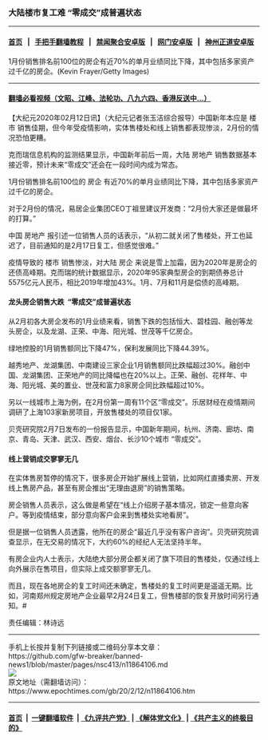 ### 大陆楼市复工难 “零成交”成普遍状态
------------------------

#### [首页](https://github.com/gfw-breaker/banned-news1/blob/master/README.md) &nbsp;&nbsp;|&nbsp;&nbsp; [手把手翻墙教程](https://github.com/gfw-breaker/guides/wiki) &nbsp;&nbsp;|&nbsp;&nbsp; [禁闻聚合安卓版](https://github.com/gfw-breaker/bn-android) &nbsp;&nbsp;|&nbsp;&nbsp; [网门安卓版](https://github.com/oGate2/oGate) &nbsp;&nbsp;|&nbsp;&nbsp; [神州正道安卓版](https://github.com/SzzdOgate/update) 



<div><img alt="" class="aligncenter wp-post-image" src="https://i.epochtimes.com/assets/uploads/2020/02/GettyImages-1199359483-600x400.jpg"/>
<div class="red16 caption">
 1月份销售排名前100位的房企有近70%的单月业绩同比下降，其中包括多家资产过千亿的房企。(Kevin Frayer/Getty Images)
</div>
</div><hr/>

#### [翻墙必看视频（文昭、江峰、法轮功、八九六四、香港反送中...）](https://github.com/gfw-breaker/banned-news1/blob/master/pages/link3.md)

<div><p>
 【大纪元2020年02月12日讯】（大纪元记者张玉洁综合报导）中国新年本应是
 <ok href="https://www.epochtimes.com/gb/tag/%E6%A5%BC%E5%B8%82.html">
  楼市
 </ok>
 销售佳期，但今年受疫情影响，实体售楼处和线上销售都表现惨淡，2月份的情况恐怕更糟。
</p>
<p>
 克而瑞信息机构的监测结果显示，中国新年前后一周，大陆
 <ok href="https://www.epochtimes.com/gb/tag/%E6%88%BF%E5%9C%B0%E4%BA%A7.html">
  房地产
 </ok>
 销售数据基本接近零，预计未来“零成交”还会在一段时间内成为常态。
</p>
<p>
 1月份销售排名前100位的
 <ok href="https://www.epochtimes.com/gb/tag/%E6%88%BF%E4%BC%81.html">
  房企
 </ok>
 有近70%的单月业绩同比下降，其中包括多家资产过千亿的房企。
</p>
<p>
 对于2月份的情况，易居企业集团CEO丁祖昱建议开发商：“2月份大家还是做最坏的打算。”
</p>
<p>
 中国
 <ok href="https://www.epochtimes.com/gb/tag/%E6%88%BF%E5%9C%B0%E4%BA%A7.html">
  房地产
 </ok>
 报引述一位销售人员的话表示，“从初二就关闭了售楼处，开工也延迟了，目前通知的是2月17日复工，但感觉很难。”
</p>
<p>
 疫情导致的
 <ok href="https://www.epochtimes.com/gb/tag/%E6%A5%BC%E5%B8%82.html">
  楼市
 </ok>
 销售惨淡，对大陆
 <ok href="https://www.epochtimes.com/gb/tag/%E6%88%BF%E4%BC%81.html">
  房企
 </ok>
 来说是雪上加霜，因为2020年是房企的还债高峰期。克而瑞的统计数据显示，2020年95家典型房企的到期债券总计5575亿元人民币，相比2019年增加43%。1月、7月和11月是偿债的高峰期。
</p>
<h4>
 龙头房企销售大跌  “零成交”成普遍状态
</h4>
<p>
 从2月初各大房企发布的1月业绩来看，销售下跌的包括恒大、碧桂园、融创等龙头房企，以及龙湖、正荣、中海、阳光城、世茂等千亿房企。
</p>
<p>
 绿地控股的1月销售额同比下降47%，保利发展同比下降44.39%。
</p>
<p>
 越秀地产、龙湖集团、中南建设三家企业1月销售额同比跌幅超过30%。融创中国、龙湖集团、正荣地产的同比降幅也在20%以上。正荣、融创、花样年、中海、阳光城、美的置业、世茂和富力8家房企同比跌幅超过10%。
</p>
<p>
 另以一线城市上海为例，在2月份第一周有11个区“零成交”。乐居财经在疫情期间调研了上海103家新房项目，开放售楼处的项目仅1家。
</p>
<p>
 贝壳研究院2月7日发布的一份报告显示，中国新年期间，杭州、济南、廊坊、南京、青岛、天津、武汉、西安、烟台、长沙10个城市 “零成交”。
</p>
<h4>
 线上营销成交寥寥无几
</h4>
<p>
 在实体售房暂停的情况下，很多房企开始扩展线上营销，比如网红直播卖房、开发线上售房产品，甚至有房企推出“无理由退房”的销售策略。
</p>
<p>
 房企销售人员表示，这么做是希望在“线上介绍房子基本情况，锁定一些意向客户。等到疫情结束，部分意向客户会来到售楼处实地看房”。
</p>
<p>
 但是据一位销售人员透露，他所在的房企“最近几乎没有客户咨询”。贝壳研究院调查显示，在无交易的情况下，大约60%的经纪人无法坚持半年。
</p>
<p>
 有房企业内人士表示，大陆绝大部分房企都关闭了旗下项目的售楼处，仅通过线上向外展示在售项目，但实际上成交额寥寥无几。
</p>
<p>
 而且，现在各地房企的复工时间还未确定，售楼处的复工时间更是遥遥无期。比如，河南郑州规定房地产企业最早2月24日复工，但售楼部的恢复开放时间另行通知。#
</p>
<p>
 责任编辑：林诗远
</p>
</div>
<hr/>
手机上长按并复制下列链接或二维码分享本文章：<br/>
https://github.com/gfw-breaker/banned-news1/blob/master/pages/nsc413/n11864106.md <br/>
<a href='https://github.com/gfw-breaker/banned-news1/blob/master/pages/nsc413/n11864106.md'><img src='https://github.com/gfw-breaker/banned-news1/blob/master/pages/nsc413/n11864106.md.png'/></a> <br/>
原文地址（需翻墙访问）：https://www.epochtimes.com/gb/20/2/12/n11864106.htm


------------------------
#### [首页](https://github.com/gfw-breaker/banned-news1/blob/master/README.md) &nbsp;|&nbsp; [一键翻墙软件](https://github.com/gfw-breaker/nogfw/blob/master/README.md) &nbsp;| [《九评共产党》](https://github.com/gfw-breaker/9ping.md/blob/master/README.md#九评之一评共产党是什么) | [《解体党文化》](https://github.com/gfw-breaker/jtdwh.md/blob/master/README.md) | [《共产主义的终极目的》](https://github.com/gfw-breaker/gczydzjmd.md/blob/master/README.md)


<img src='http://gfw-breaker.win/banned-news/pages/nsc413/n11864106.md' width='0px' height='0px'/>